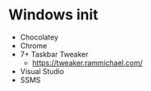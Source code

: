 # Windows init

* Chocolatey
* Chrome
* 7+ Taskbar Tweaker
  * https://tweaker.rammichael.com/
* Visual Studio
* SSMS
